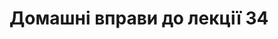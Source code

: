 # Домашні вправи до лекції 34

<!-- Створити каталог src/components, де будуть міститись компоненти.

Створити в каталозі src/components компонент навігаційної панелі - Navbar

Створити в каталозі src/components компонент Footer

Імпортувати у головний компонент src/App.tsx компоненти Navbar та Footer

Розмістити компонент Navbar у верхній частині сторінки

Розмістити компонент Footer у нижній частині сторінки

Маємо такий код

function Profile() {
    return (
      <img
        src="https://i.imgur.com/QIrZWGIs.jpg"
        alt="Alan L. Hart"
      />
    );
}

function Gallery() {
    return (
      <section>
        <h1>Amazing scientists</h1>
        <Profile />
        <Profile />
        <Profile />
      </section>
    );
}
Потрібно для кожної з функцій створити компонент у каталозі src/components, імпортувати у головний компонент src/App.tsx компонент Gallery та візуалізувати його на сторінці. -->

